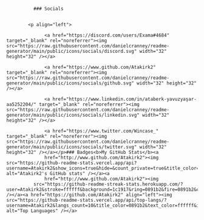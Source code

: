               ### Socials
              
              
            <p align="left">
                      
                  <a href="https://discord.com/users/Exama#4684" target="_blank" rel="noreferrer"><img src="https://raw.githubusercontent.com/danielcranney/readme-generator/main/public/icons/socials/discord.svg" width="32" height="32" /></a>
                      
                  <a href="https://www.github.com/Atakirk2" target="_blank" rel="noreferrer"><img src="https://raw.githubusercontent.com/danielcranney/readme-generator/main/public/icons/socials/github.svg" width="32" height="32" /></a>
                      
                  <a href="https://www.linkedin.com/in/ataberk-yavuzyaşar-aa5252204/" target="_blank" rel="noreferrer"><img src="https://raw.githubusercontent.com/danielcranney/readme-generator/main/public/icons/socials/linkedin.svg" width="32" height="32" /></a>
                      
                  <a href="https://www.twitter.com/Wincase_" target="_blank" rel="noreferrer"><img src="https://raw.githubusercontent.com/danielcranney/readme-generator/main/public/icons/socials/twitter.svg" width="32" height="32" /></a></p>### Badges<b>My GitHub Stats</b><a
                  href="http://www.github.com/Atakirk2"><img src="https://github-readme-stats.vercel.app/api?username=Atakirk2&show_icons=true&hide=&count_private=true&title_color=0891b2&text_color=ffffff&icon_color=0891b2&bg_color=1c1917&hide_border=true&show_icons=true" alt="Atakirk2's GitHub stats" /></a><a
                  href="http://www.github.com/Atakirk2"><img
              src="https://github-readme-streak-stats.herokuapp.com/?user=Atakirk2&stroke=ffffff&background=1c1917&ring=0891b2&fire=0891b2&currStreakNum=ffffff&currStreakLabel=0891b2&sideNums=ffffff&sideLabels=ffffff&dates=ffffff&hide_border=true" /></a><a href="https://github.com/Atakirk2" align="left"><img src="https://github-readme-stats.vercel.app/api/top-langs/?username=Atakirk2&langs_count=10&title_color=0891b2&text_color=ffffff&icon_color=0891b2&bg_color=1c1917&hide_border=true&locale=en&custom_title=Top%20%Languages" alt="Top Languages" /></a>

